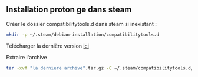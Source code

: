 

## Installation proton ge dans steam

Créer le dossier compatibilitytools.d dans steam si inexistant :
~~~bash
mkdir -p ~/.steam/debian-installation/compatibilitytools.d
~~~

Télécharger la dernière version [ici](https://github.com/GloriousEggroll/proton-ge-custom/releases)

Extraire l'archive

~~~bash
tar -xvf "la derniere archive".tar.gz -C ~/.steam/compatibilitytools.d/
~~~

